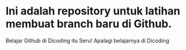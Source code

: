 # Ini adalah repository untuk latihan membuat branch baru di Github.
Belajar Github di Dicoding itu Seru!
Apalagi belajarnya di Dicoding
